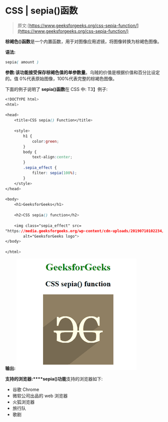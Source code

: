 # CSS | sepia()函数

> 原文:[https://www.geeksforgeeks.org/css-sepia-function/](https://www.geeksforgeeks.org/css-sepia-function/)

**棕褐色()函数**是一个内置函数，用于对图像应用滤镜，将图像转换为棕褐色图像。

**语法:**

```css
sepia( amount )
```

**参数:**该功能接受保存棕褐色值的单参数**量**。乌贼的价值是根据价值和百分比设定的。值 0%代表原始图像，100%代表完整的棕褐色图像。

下面的例子说明了 **sepia()函数**在 CSS 中:
T3】例子:

```css
<!DOCTYPE html> 
<html> 

<head> 
    <title>CSS sepia() Function</title> 

    <style>
        h1 {
            color:green;
        }
        body {
            text-align:center;
        }
        .sepia_effect {
            filter: sepia(100%);
        }
    </style>
</head> 

<body> 
    <h1>GeeksforGeeks</h1> 

    <h2>CSS sepia() function</h2>

    <img class="sepia_effect" src= 
"https://media.geeksforgeeks.org/wp-content/cdn-uploads/20190710102234/download3.png"
        alt="GeeksforGeeks logo"> 
</body> 

</html>
```

**输出:**
![](img/64e9eb5c8c91a1bddfa5b724f79439be.png)

**支持的浏览器:****sepia()功能**支持的浏览器如下:

*   谷歌 Chrome
*   微软公司出品的 web 浏览器
*   火狐浏览器
*   旅行队
*   歌剧